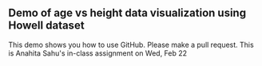 ## Demo of age vs height data visualization using Howell dataset
This demo shows you how to use GitHub.  Please make a pull request.
This is Anahita Sahu's in-class assignment on Wed, Feb 22
